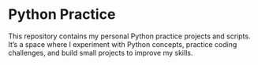 # Python Practice

This repository contains my personal Python practice projects and scripts.  
It’s a space where I experiment with Python concepts, practice coding challenges, and build small projects to improve my skills.
